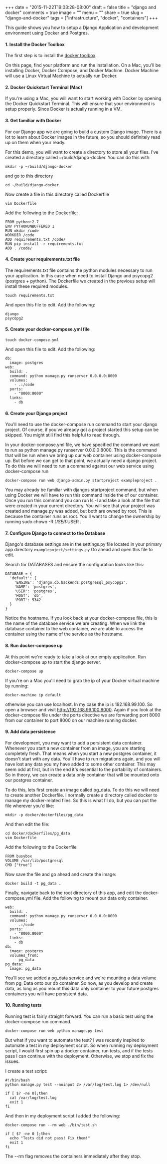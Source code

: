 +++
date = "2015-11-22T19:03:28-08:00"
draft = false
title = "django and docker"
comments = true
image = ""
menu = ""
share = true
slug = "django-and-docker"
tags = ["infrastructure", "docker", "containers"]
+++

This guide shows you how to setup a Django Application and development environment using Docker and Postgres.

#### 1. Install the Docker Toolbox
The first step is to install the [docker toolbox](https://docs.docker.com/installation/).

On this page, find your platform and run the installation. On a Mac, you'll be installing Docker, Docker Compose, and Docker Machine. Docker Machine will use a Linux Virtual Machine to actually run Docker.

#### 2. Docker Quickstart Terminal (Mac)
If you're using a Mac, you will want to start working with Docker by opening the Docker Quickstart Terminal. This will ensure that your environment is setup properly. Since Docker is actually running in a VM.

#### 3. Get familiar with Docker
For our Django app we are going to build a custom Django image. There is a lot to learn about Docker images in the future, so you should definitely read up on them when your ready.

For this demo, you will want to create a directory to store all your files. I've created a directory called ~/build/django-docker. You can do this with:
```
mkdir -p ~/build/django-docker
```
and go to this directory
```
cd ~/build/django-docker
```
Now create a file in this directory called Dockerfile
```
vim Dockerfile
```
Add the following to the Dockerfile:
```
FROM python:2.7
ENV PYTHONUNBUFFERED 1
RUN mkdir /code
WORKDIR /code
ADD requirements.txt /code/
RUN pip install -r requirements.txt
ADD . /code/
```

#### 4. Create your requirements.txt file
The requirements.txt file contains the python modules necessary to run your application. In this case when need to install Django and psycopg2 (postgres + python). The Dockerfile we created in the previous setup will install these required modules.
```
touch requirements.txt
```
And open this file to edit. Add the following:
```
django
psycopg2
```

#### 5. Create your docker-compose.yml file
```
touch docker-compose.yml
```

And open this file to edit. Add the following:
```
db:
  image: postgres
web:
  build: .
  command: python manage.py runserver 0.0.0.0:8000
  volumes:
    - .:/code
  ports:
    - "8000:8000"
  links:
    - db
```

#### 6. Create your Django project
You'll need to use the docker-compose run command to start your django project. Of course, if you've already got a project started this setup can be skipped. You might still find this helpful to read through.

In your docker-compose.yml file, we have specified the command we want to run as python manage.py runserver 0.0.0.0:8000. This is the command that will be run when we bring up our web container using docker-compose up. But before we can get to that point, we actually need a django project. To do this we will need to run a command against our web service using docker-compose run
```
docker-compose run web django-admin.py startproject exampleproject .
```

You may already be familiar with djangos startproject command, but when using Docker we will have to run this command inside the of our container. Once you run this command you can run ls -l and take a look at the file that were created in your current directory. You will see that your project was created and manage.py was added, but both are owned by root. This is because the container runs as root. You'll want to change the ownership by running sudo chown -R $USER:$USER .

#### 7. Configure Django to connect to the Database
Django's database settings are in the settings.py file located in your primary app directory ```examplepoject/settings.py``` Go ahead and open this file to edit.

Search for DATABASES and ensure the configuration looks like this:
```
DATABASE = {
  'default': {
    'ENGINE': 'django.db.backends.postgresql_psycopg2',
    'NAME': 'postgres',
    'USER': 'postgres',
    'HOST': 'db',
    'PORT': 5342
  }
}
```
Notice the hostname. If you look back at your docker-compose file, this is the name of the database service we'are creating. When we link the database container to the web container, we are able to access the container using the name of the service as the hostname.

#### 8. Run docker-compose up
At this point we're ready to take a look at our empty application. Run docker-compose up to start the django server.
```
docker-compose up
```
If you're on a Mac you'll need to grab the ip of your Docker virtual machine by running:
```
docker-machine ip default
```
otherwise you can use localhost. In my case the ip is 192.168.99.100. So open a browser and visit http://192.168.99.100:8000. Again if you look at the docker-compose file under the ports directive we are forwarding port 8000 from our container to port 8000 on our machine running docker.

#### 9. Add data persistence
For development, you may want to add a persistent data container. Whenever you start a new container from an image, you are starting completely fresh. That means when you start a new postgres container, it doesn't start with any data. You'll have to run migrations again, and you will have lost any data you my have added to some other container. This may seem odd at first, but in the end it's essential to the portability of containers. So in theory, we can create a data only container that will be mounted onto our postgres container.

To do this, lets first create an image called pg_data. To do this we will need to create another Dockerfile. I normally create a directory called docker to manage my docker-related files. So this is what I'l do, but you can put the file wherever you'd like:
```
mkdir -p docker/dockerfiles/pg_data
```
And then edit the file:
```
cd docker/dockerfiles/pg_data
vim Dockerfile
```
Add the following to the Dockerfile
```
FROM busybox
VOLUME /var/lib/postgresql
CMD ["true"]
```
Now save the file and go ahead and create the image:
```
docker build -t pg_data .
```
Finally, navigate back to the root directory of this app, and edit the docker-compose.yml file. Add the following to mount our data only container.
```
web:
  build: .
  command: python manage.py runserver 0.0.0.0:8000
  volumes:
    - .:/code
  ports:
    - "8000:8000"
  links:
    - db
db:
  image: postgres
  volumes_from:
    - pg_data
pg_data:
  image: pg_data
```
You'll see we added a pg_data service and we're mounting a data volume from pg_Data onto our db container. So now, as you develop and create data, as long as you mount this data only container to your future postgres containers you will have persistent data.

#### 10. Running tests
Running test is fairly straight forward. You can run a basic test using the docker-compose run command.
```
docker-compose run web python manage.py test
```
But what if you want to automate the test? I was recently inspired to automate a test in my deployment script. So when running my deployment script, I would first spin up a docker container, run tests, and if the tests pass I can continue with the deployment. Otherwise, we stop and fix the issues.

I create a test script:
```
#!/bin/bash
python manage.py test --noinput 2> /var/log/test.log 1> /dev/null

if [ $? -ne 0];then
  cat /var/log/test.log
  exit 1
fi
```
And then in my deployment script I added the following:
```
docker-compose run --rm web ./bin/test.sh

if [ $? -ne 0 ];then
  echo "Tests did not pass! Fix them!"
  exit 1
fi
```
The --rm flag removes the containers immediately after they stop.
